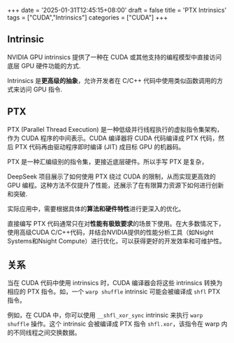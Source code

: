 +++
date = '2025-01-31T12:45:15+08:00'
draft = false
title = 'PTX Intrinsics'
tags = ["CUDA","Intrinsics"]
categories = ["CUDA"]
+++

## Intrinsic

NVIDIA GPU intrinsics 提供了一种在 CUDA 或其他支持的编程模型中直接访问底层 GPU 硬件功能的方式.

Intrinsics 是**更高级的抽象**，允许开发者在 C/C++ 代码中使用类似函数调用的方式来访问 GPU 指令.


## PTX  

PTX (Parallel Thread Execution) 是一种低级并行线程执行的虚拟指令集架构，作为 CUDA 程序的中间表示。CUDA 编译器将 CUDA 代码编译成 PTX 代码，然后 PTX 代码再由驱动程序即时编译 (JIT) 成目标 GPU 的机器码。

PTX 是一种汇编级别的指令集，更接近底层硬件。所以手写 PTX 是复杂，

DeepSeek 项目展示了如何使用 PTX 绕过 CUDA 的限制，从而实现更高效的 GPU 编程。这种方法不仅提升了性能，还展示了在有限算力资源下如何进行创新和突破.

实际应用中，需要根据具体的**算法和硬件特性**进行更深入的优化。

直接编写 PTX 代码通常只在对**性能有极致要求**的场景下使用。在大多数情况下，使用高级CUDA C/C++代码，并结合NVIDIA提供的性能分析工具（如Nsight Systems和Nsight Compute）进行优化，可以获得更好的开发效率和可维护性。


## 关系

当在 CUDA 代码中使用 intrinsics 时，CUDA 编译器会将这些 intrinsics 转换为相应的 PTX 指令。如，一个 `warp shuffle` intrinsic 可能会被编译成 `shfl` PTX 指令。

例如，在 CUDA 中，你可以使用 `__shfl_xor_sync` intrinsic 来执行 `warp shuffle` 操作。这个 intrinsic 会被编译成 PTX 指令 `shfl.xor`，该指令在 warp 内的不同线程之间交换数据。
